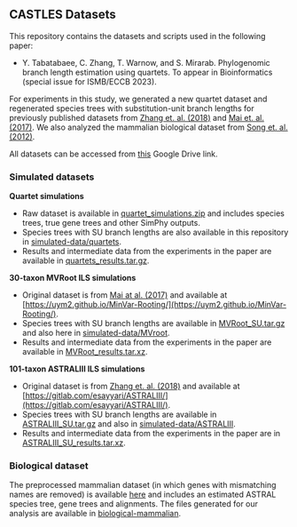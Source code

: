 ## CASTLES Datasets

This repository contains the datasets and scripts used in the following paper:

- Y. Tabatabaee, C. Zhang, T. Warnow, and S. Mirarab. Phylogenomic branch length estimation using quartets. To appear in Bioinformatics (special issue for ISMB/ECCB 2023).

For experiments in this study, we generated a new quartet dataset and regenerated species trees with substitution-unit branch lengths for previously published datasets from [Zhang et. al. (2018)](https://bmcbioinformatics.biomedcentral.com/articles/10.1186/s12859-018-2129-y) and [Mai et. al. (2017)](https://journals.plos.org/plosone/article?id=10.1371/journal.pone.0182238). We also analyzed the mammalian biological dataset from [Song et. al. (2012)](https://www.pnas.org/doi/full/10.1073/pnas.1211733109).

All datasets can be accessed from [this](https://drive.google.com/drive/folders/1Crzn_H-8m9WWr8WuZ_E2DQx0Cx2QXQJF?usp=share_link) Google Drive link.

### Simulated datasets

**Quartet simulations**

- Raw dataset is available in [quartet_simulations.zip](https://drive.google.com/file/d/1fippeUuJi0itJOYSSIlsd7D4hz6tl6aB/view?usp=share_link) and includes species trees, true gene trees and other SimPhy outputs.
- Species trees with SU branch lengths are also available in this repository in [simulated-data/quartets](https://github.com/ytabatabaee/CASTLES-paper/tree/main/simulated-data/quartets).
- Results and intermediate data from the experiments in the paper are available in [quartets_results.tar.gz](https://drive.google.com/file/d/1EZC5WfN49ee8K-DJxoPdGFVUiQSh_fjm/view?usp=share_link).

**30-taxon MVRoot ILS simulations**
- Original dataset is from [Mai at al. (2017)](https://journals.plos.org/plosone/article?id=10.1371/journal.pone.0182238) and available at [https://uym2.github.io/MinVar-Rooting/](https://uym2.github.io/MinVar-Rooting/).
- Species trees with SU branch lengths are available in [MVRoot_SU.tar.gz](https://drive.google.com/file/d/1YiACTW3HIXyIXeBJrHxstp6d6bKk9E6V/view?usp=share_link) and also here in [simulated-data/MVroot](https://github.com/ytabatabaee/CASTLES-paper/tree/main/simulated-data/MVroot).
- Results and intermediate data from the experiments in the paper are available in [MVRoot_results.tar.xz](https://drive.google.com/file/d/1FEfksJt743C1Hzy8NpaDLSwhbvIlXwNb/view?usp=share_link).

**101-taxon ASTRALIII ILS simulations**
- Original dataset is from [Zhang et. al. (2018)](https://bmcbioinformatics.biomedcentral.com/articles/10.1186/s12859-018-2129-y) and available at [https://gitlab.com/esayyari/ASTRALIII/](https://gitlab.com/esayyari/ASTRALIII/).
- Species trees with SU branch lengths are available in [ASTRALIII_SU.tar.gz](https://drive.google.com/file/d/1Icy9Mg0KhCB-1U0Fp7KPBL4QVF2UI_Cx/view?usp=share_link) and also in [simulated-data/ASTRALIII](https://github.com/ytabatabaee/CASTLES-paper/tree/main/simulated-data/ASTRALIII).
- Results and intermediate data from the experiments in the paper are in [ASTRALIII_SU_results.tar.xz](https://drive.google.com/file/d/13ZrOhOliKCEpXebBlMg01WlRTGmnCXza/view?usp=share_link).

### Biological dataset
The preprocessed mammalian dataset (in which genes with mismatching names are removed) is available [here](https://drive.google.com/drive/folders/0B0lcoFFOYQf8SlZvQmlOSkFJaEE?resourcekey=0-ClOa-cr-C3TeBWQlQuxmZw) and includes an estimated ASTRAL species tree, gene trees and alignments. The files generated for our analysis are available in [biological-mammalian](https://github.com/ytabatabaee/CASTLES-paper/tree/main/biological-mammalian).
